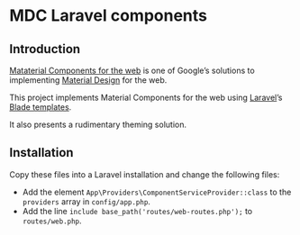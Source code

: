 # MDC Laravel components

## Introduction

[Mataterial Components for the web](https://github.com/material-components/material-components-web) is one of Google’s solutions to implementing [Material Design](https://www.material.io/) for the web.

This project implements Material Components for the web using [Laravel](https://laravel.com)’s [Blade templates](https://laravel.com/docs/7.x/blade).

It also presents a rudimentary theming solution.

## Installation

Copy these files into a Laravel installation and change the following files:

* Add the element `App\Providers\ComponentServiceProvider::class` to the `providers` array in `config/app.php`.
* Add the line `include base_path('routes/web-routes.php');` to `routes/web.php`.

